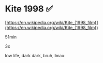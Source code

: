 # Kite 1998 ✅

[https://en.wikipedia.org/wiki/Kite_(1998_film)](https://en.wikipedia.org/wiki/Kite_(1998_film))

51min

3x

low life, dark dark, bruh, lmao
